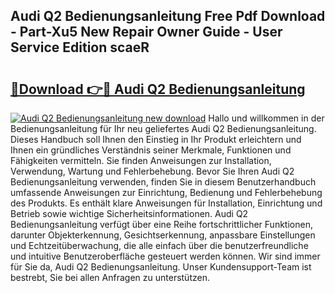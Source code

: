## Audi Q2 Bedienungsanleitung Free Pdf Download - Part-Xu5 New Repair Owner Guide - User Service Edition scaeR

# <h2><a href="http://df4wm5.blite.top/?on=Audi+Q2+Bedienungsanleitung">🔗Download 👉🔴 Audi Q2 Bedienungsanleitung</a></h2>

[![Audi Q2 Bedienungsanleitung new download](https://i.imgur.com/lujVjoI.png)](http://df4wm5.blite.top/?on=Audi+Q2+Bedienungsanleitung)
Hallo und willkommen in der Bedienungsanleitung für Ihr neu geliefertes Audi Q2 Bedienungsanleitung. Dieses Handbuch soll Ihnen den Einstieg in Ihr Produkt erleichtern und Ihnen ein gründliches Verständnis seiner Merkmale, Funktionen und Fähigkeiten vermitteln. Sie finden Anweisungen zur Installation, Verwendung, Wartung und Fehlerbehebung. Bevor Sie Ihren Audi Q2 Bedienungsanleitung verwenden, finden Sie in diesem Benutzerhandbuch umfassende Anweisungen zur Einrichtung, Bedienung und Fehlerbehebung des Produkts. Es enthält klare Anweisungen für Installation, Einrichtung und Betrieb sowie wichtige Sicherheitsinformationen. Audi Q2 Bedienungsanleitung verfügt über eine Reihe fortschrittlicher Funktionen, darunter Objekterkennung, Gesichtserkennung, anpassbare Einstellungen und Echtzeitüberwachung, die alle einfach über die benutzerfreundliche und intuitive Benutzeroberfläche gesteuert werden können. Wir sind immer für Sie da, Audi Q2 Bedienungsanleitung. Unser Kundensupport-Team ist bestrebt, Sie bei allen Anfragen zu unterstützen.

